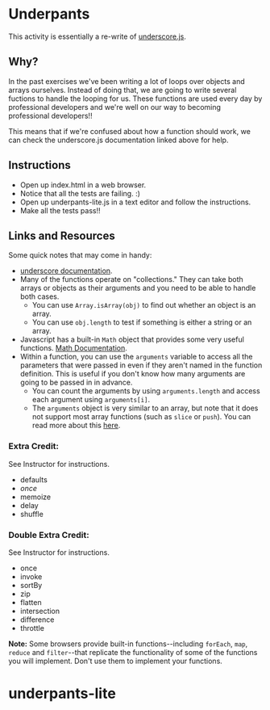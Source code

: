 # Underpants
This activity is essentially a re-write of [underscore.js](http://underscorejs.org/).

## Why?
In the past exercises we've been writing a lot of loops over objects and arrays ourselves. Instead of doing that, we are going to write several fuctions to handle the looping for us. These functions are used every day by professional developers and we're well on our way to becoming professional developers!!

This means that if we're confused about how a function should work, we can check the underscore.js documentation linked above for help.

## Instructions
 - Open up index.html in a web browser.
 - Notice that all the tests are failing. :)
 - Open up underpants-lite.js in a text editor and follow the instructions.
 - Make all the tests pass!!

## Links and Resources

Some quick notes that may come in handy:

- [underscore documentation](http://underscore.js).
- Many of the functions operate on "collections." They can take both arrays or
  objects as their arguments and you need to be able to handle both cases.
    - You can use `Array.isArray(obj)` to find out whether an object is an array.
    - You can use `obj.length` to test if something is either a string or an
      array.
- Javascript has a built-in `Math` object that provides some very useful
  functions. [Math Documentation](https://developer.mozilla.org/en-US/docs/JavaScript/Reference/Global_Objects/Math).
- Within a function, you can use the `arguments` variable to access all the
  parameters that were passed in even if they aren't named in the function
  definition. This is useful if you don't know how many arguments are going to
  be passed in in advance.
    - You can count the arguments by using `arguments.length` and access each
      argument using `arguments[i]`.
    - The `arguments` object is very similar to an array, but note that it does
      not support most array functions (such as `slice` or `push`). You can read
      more about this [here](http://www.sitepoint.com/arguments-a-javascript-oddity/).

### Extra Credit:
See Instructor for instructions.
- defaults
- *once*
- memoize
- delay
- shuffle

### Double Extra Credit:
See Instructor for instructions.
- once
- invoke
- sortBy
- zip
- flatten
- intersection
- difference
- throttle

**Note:** Some browsers provide built-in functions--including `forEach`, `map`,
`reduce` and `filter`--that replicate the functionality of some of the functions
you will implement. Don't use them to implement your functions.
# underpants-lite
